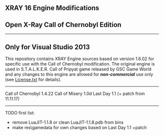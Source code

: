 ## XRAY 16 Engine Modifications
## Open X-Ray Call of Chernobyl Edition
----
## Only for Visual Studio 2013
This repository contains XRAY Engine sources based on version 1.6.02 for specific use with the Call of Chernobyl modification.
The original engine is used in S.T.A.L.K.E.R. Call of Pripyat game released by GSC Game World and any changes to this engine are allowed for ***non-commercial*** use only (see [License.txt](https://github.com/avoitishin/xray-16/blob/master/License.txt) for details).

----

Call of Chernobyl 1.4.22
Call of Misery 1.0d
Last Day 1.1 (+ patch from 11.11.17)

----

TODO first list:
- remove LuaJIT-1.1.8 or clean LuaJIT-1.1.8.pdb from bins
- make res\gamedata for own changes based on Last Day 1.1 +patch
